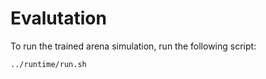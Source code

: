 # Evalutation
To run the trained arena simulation, run the following script:

```bash
../runtime/run.sh
```
